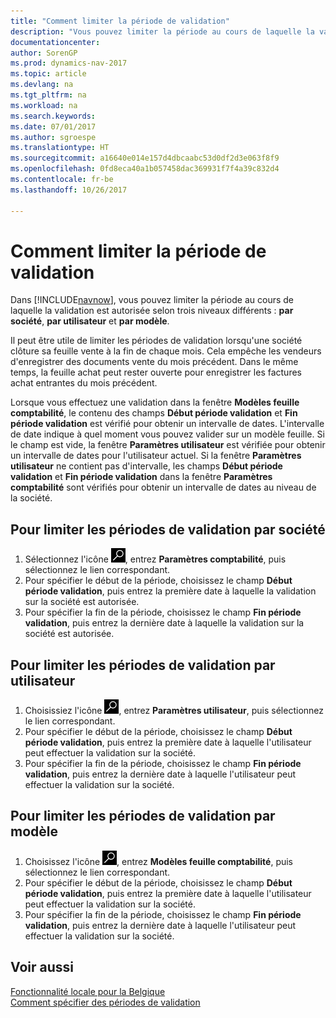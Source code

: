 ```yaml
---
title: "Comment limiter la période de validation"
description: "Vous pouvez limiter la période au cours de laquelle la validation est autorisée selon trois niveaux différents : **par société**, **par utilisateur** et **par modèle**."
documentationcenter: 
author: SorenGP
ms.prod: dynamics-nav-2017
ms.topic: article
ms.devlang: na
ms.tgt_pltfrm: na
ms.workload: na
ms.search.keywords: 
ms.date: 07/01/2017
ms.author: sgroespe
ms.translationtype: HT
ms.sourcegitcommit: a16640e014e157d4dbcaabc53d0df2d3e063f8f9
ms.openlocfilehash: 0fd8eca40a1b057458dac369931f7f4a39c832d4
ms.contentlocale: fr-be
ms.lasthandoff: 10/26/2017

---
```

# <a name="how-to-limit-the-posting-period"></a>Comment limiter la période de validation
Dans [!INCLUDE[navnow](../../includes/navnow_md.md)], vous pouvez limiter la période au cours de laquelle la validation est autorisée selon trois niveaux différents : **par société**, **par utilisateur** et **par modèle**.  

Il peut être utile de limiter les périodes de validation lorsqu'une société clôture sa feuille vente à la fin de chaque mois. Cela empêche les vendeurs d'enregistrer des documents vente du mois précédent. Dans le même temps, la feuille achat peut rester ouverte pour enregistrer les factures achat entrantes du mois précédent.  

Lorsque vous effectuez une validation dans la fenêtre **Modèles feuille comptabilité**, le contenu des champs **Début période validation** et **Fin période validation** est vérifié pour obtenir un intervalle de dates. L'intervalle de date indique à quel moment vous pouvez valider sur un modèle feuille. Si le champ est vide, la fenêtre **Paramètres utilisateur** est vérifiée pour obtenir un intervalle de dates pour l'utilisateur actuel. Si la fenêtre **Paramètres utilisateur** ne contient pas d'intervalle, les champs **Début période validation** et **Fin période validation** dans la fenêtre **Paramètres comptabilité** sont vérifiés pour obtenir un intervalle de dates au niveau de la société.  

## <a name="to-limit-the-posting-periods-by-company"></a>Pour limiter les périodes de validation par société  

1.  Sélectionnez l'icône ![Rechercher une page ou un état](../../media/ui-search/search_small.png "icône Rechercher une page ou un état"), entrez **Paramètres comptabilité**, puis sélectionnez le lien correspondant.  
2.  Pour spécifier le début de la période, choisissez le champ **Début période validation**, puis entrez la première date à laquelle la validation sur la société est autorisée.  
3.  Pour spécifier la fin de la période, choisissez le champ **Fin période validation**, puis entrez la dernière date à laquelle la validation sur la société est autorisée.  

## <a name="to-limit-the-posting-periods-by-user"></a>Pour limiter les périodes de validation par utilisateur  

1.  Choisissiez l'icône ![Page ou état pour la recherche](../../media/ui-search/search_small.png "icône Page ou état pour la recherche"), entrez **Paramètres utilisateur**, puis sélectionnez le lien correspondant.  
2.  Pour spécifier le début de la période, choisissez le champ **Début période validation**, puis entrez la première date à laquelle l'utilisateur peut effectuer la validation sur la société.  
3.  Pour spécifier la fin de la période, choisissez le champ **Fin période validation**, puis entrez la dernière date à laquelle l'utilisateur peut effectuer la validation sur la société.  

## <a name="to-limit-the-posting-periods-by-template"></a>Pour limiter les périodes de validation par modèle  

1.  Choisissez l'icône ![Page ou état pour la recherche](../../media/ui-search/search_small.png "icône Page ou état pour la recherche"), entrez **Modèles feuille comptabilité**, puis sélectionnez le lien correspondant.  
2.  Pour spécifier le début de la période, choisissez le champ **Début période validation**, puis entrez la première date à laquelle l'utilisateur peut effectuer la validation sur la société.  
3.  Pour spécifier la fin de la période, choisissez le champ **Fin période validation**, puis entrez la dernière date à laquelle l'utilisateur peut effectuer la validation sur la société.  

## <a name="see-also"></a>Voir aussi  
 [Fonctionnalité locale pour la Belgique](belgium-local-functionality.md)   
 [Comment spécifier des périodes de validation](../France/how-to-specify-posting-periods.md)

